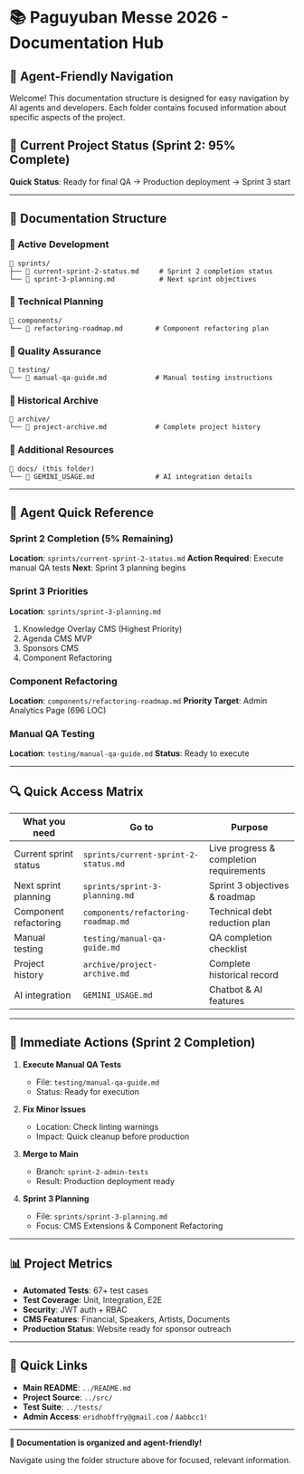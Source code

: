 # 📚 Paguyuban Messe 2026 - Documentation Hub

## 🤖 Agent-Friendly Navigation

Welcome! This documentation structure is designed for easy navigation by AI agents and developers. Each folder contains focused information about specific aspects of the project.

## 🎯 Current Project Status (Sprint 2: 95% Complete)

**Quick Status**: Ready for final QA → Production deployment → Sprint 3 start

---

## 📁 Documentation Structure

### 🚀 Active Development

```
📂 sprints/
├── 📄 current-sprint-2-status.md     # Sprint 2 completion status
└── 📄 sprint-3-planning.md           # Next sprint objectives
```

### 🔧 Technical Planning

```
📂 components/
└── 📄 refactoring-roadmap.md        # Component refactoring plan
```

### 🧪 Quality Assurance

```
📂 testing/
└── 📄 manual-qa-guide.md            # Manual testing instructions
```

### 📜 Historical Archive

```
📂 archive/
└── 📄 project-archive.md            # Complete project history
```

### 📁 Additional Resources

```
📂 docs/ (this folder)
└── 📄 GEMINI_USAGE.md               # AI integration details
```

---

## 🎯 Agent Quick Reference

### Sprint 2 Completion (5% Remaining)

**Location**: `sprints/current-sprint-2-status.md`
**Action Required**: Execute manual QA tests
**Next**: Sprint 3 planning begins

### Sprint 3 Priorities

**Location**: `sprints/sprint-3-planning.md`

1. Knowledge Overlay CMS (Highest Priority)
2. Agenda CMS MVP
3. Sponsors CMS
4. Component Refactoring

### Component Refactoring

**Location**: `components/refactoring-roadmap.md`
**Priority Target**: Admin Analytics Page (696 LOC)

### Manual QA Testing

**Location**: `testing/manual-qa-guide.md`
**Status**: Ready to execute

---

## 🔍 Quick Access Matrix

| What you need         | Go to                                | Purpose                                 |
| --------------------- | ------------------------------------ | --------------------------------------- |
| Current sprint status | `sprints/current-sprint-2-status.md` | Live progress & completion requirements |
| Next sprint planning  | `sprints/sprint-3-planning.md`       | Sprint 3 objectives & roadmap           |
| Component refactoring | `components/refactoring-roadmap.md`  | Technical debt reduction plan           |
| Manual testing        | `testing/manual-qa-guide.md`         | QA completion checklist                 |
| Project history       | `archive/project-archive.md`         | Complete historical record              |
| AI integration        | `GEMINI_USAGE.md`                    | Chatbot & AI features                   |

---

## 🎯 Immediate Actions (Sprint 2 Completion)

1. **Execute Manual QA Tests**

   - File: `testing/manual-qa-guide.md`
   - Status: Ready for execution

2. **Fix Minor Issues**

   - Location: Check linting warnings
   - Impact: Quick cleanup before production

3. **Merge to Main**

   - Branch: `sprint-2-admin-tests`
   - Result: Production deployment ready

4. **Sprint 3 Planning**
   - File: `sprints/sprint-3-planning.md`
   - Focus: CMS Extensions & Component Refactoring

---

## 📊 Project Metrics

- **Automated Tests**: 67+ test cases
- **Test Coverage**: Unit, Integration, E2E
- **Security**: JWT auth + RBAC
- **CMS Features**: Financial, Speakers, Artists, Documents
- **Production Status**: Website ready for sponsor outreach

---

## 🔗 Quick Links

- **Main README**: `../README.md`
- **Project Source**: `../src/`
- **Test Suite**: `../tests/`
- **Admin Access**: `eridhobffry@gmail.com` / `Aabbcc1!`

---

**🎉 Documentation is organized and agent-friendly!**

Navigate using the folder structure above for focused, relevant information.
